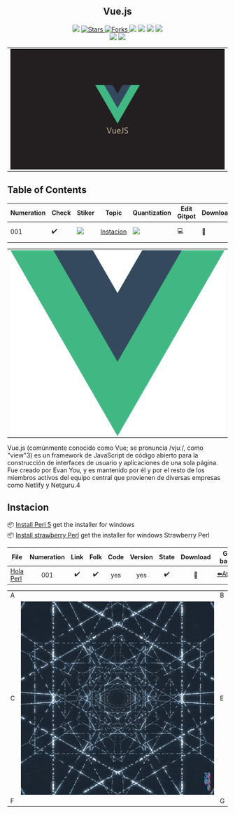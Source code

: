 <h2 align="center"> Vue.js </h2>
<!-- https://shields.io/ -->

<p align="center">
  
  </a>
    <img src="https://img.shields.io/github/languages/top/BrianMarquez3/Vue.js-Training?color=red">
  </a>
  <a href="https://github.com/BrianMarquez3/PVue.js-Training/stargazers">
    <img src="https://img.shields.io/github/stars/BrianMarquez3/Vue.js-Training.svg?style=flat" alt="Stars">
  </a>
  <a href="https://github.com/BrianMarquez3/Vue.js-Training/network">
    <img src="https://img.shields.io/github/forks/BrianMarquez3/Vue.js-Training.svg?style=flat" alt="Forks">
  </a>
    <img src="https://img.shields.io/github/v/tag/BrianMarquez3/Vue.js-Training?color=blue&label=Version&logo=vue.js">
  </a>
  </a>
    <img src="https://img.shields.io/github/languages/code-size/BrianMarquez3/Vue.js-Training">
  </a>
  </a>
    <img src="https://img.shields.io/github/downloads/BrianMarquez3/Vue.js-Training/total?color=green">
  </a>
  </a>
   <a href="https://github.com/BrianMarquez3/Vue.js-Training/network">
    <img src="https://img.shields.io/badge/Plataform-Windows-blue">
  </a><br>
  <img src="https://img.shields.io/github/last-commit/BrianMarquez3/Vue.js-Training?color=darkgreen&style=for-the-badge">
  <img src="https://img.shields.io/github/languages/count/BrianMarquez3/Vue.js-Training?style=for-the-badge">
</P>

<table align="center">
  <tr>
    <td align="center" style="padding=0;width=50%;">
      <img align="center" style="padding=0;" src="./images/vue.png" />
    </td>
  </tr>
</table>



## Table of Contents

| Numeration   | Check       | Stiker        |    Topic      |   Quantization   |    Edit Gitpot    |    Downloads    |  link  |
| ------------ |-------------|-------------- |----------------- |------------------ |---------------- |-------------- |------------- |
|  001   |:heavy_check_mark: |<img src="https://media.giphy.com/media/VgGthkhUvGgOit7Y9i/giphy.gif" width="25px"> | [Instacion](#Instacion)   | <img src="https://media.giphy.com/media/VgGthkhUvGgOit7Y9i/giphy.gif" width="25px">     | 💻 | 💾 | [ ⬅️ back](https://github.com/BrianMarquez3)| 

<table align="center">
  <tr>
    <td align="center" style="padding=0;width=20%;">
      <img align="center" style="padding=0;" src="./images/logo.png" />
    </td>
  </tr>
</table>

<p>Vue.js (comúnmente conocido como Vue; se pronuncia /vjuː/, como "view"3​) es un framework de JavaScript de código abierto para la construcción de interfaces de usuario y aplicaciones de una sola página. Fue creado por Evan You, y es mantenido por él y por el resto de los miembros activos del equipo central que provienen de diversas empresas como Netlify y Netguru.4</p>


## Instacion

📦 [Install Perl 5](https://www.perl.org/get.html) get the installer for windows<br>
📦 [Install strawberry Perl](https://strawberryperl.com/) get the installer for windows Strawberry Perl<br>


| File                       | Numeration  | Link        |    Folk     |  Code       | Version     | State       | Download    |  Go back    |
|----------------------------|:-----------:|:-----------:|:-----------:|:-----------:|:-----------:|:-----------:|:-----------:|:-----------:|
| [Hola Perl](https://github.com/BrianMarquez3/Perl-Course/tree/main/001%20PrimerScript)  | 001 | ✔️  | ✔️ | yes | yes | ✔️ | 💾 | [⬅️Atras](#Table-of-Contents)


 <table align="center">
    <tr>
      <td colspan="3">A</td>
        <td>B</td>
      </tr>
      <tr>
        <td>C</td>
      <td colspan="2"><img align="center" style="padding=0;" src="./images/start.gif" /></td>
        <td>E</td>
      </tr>
      <tr>
      <td colspan="3">F</td>
        <td>G</td>
    </tr>
</table>
